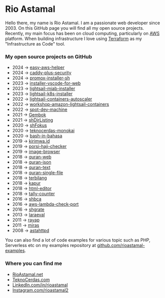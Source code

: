 # Rio Astamal

Hello there, my name is Rio Astamal. I am a passionate web developer since 2003. On this GitHub page you will find all my open source projects. Recently, my main focus has been on cloud computing, particularly on [AWS](https://aws.amazon.com) platform. When building infrastructure I love using [Terraform](https://www.terraform.io) as my "Infrastructure as Code" tool.

### My open source projects on GitHub

- 2024 &rarr; [easy-aws-helper](https://github.com/rioastamal/easy-aws-helper)
- 2024 &rarr; [caddy-plus-security](https://github.com/rioastamal/caddy-plus-security)
- 2024 &rarr; [promox-installer-sh](https://github.com/rioastamal/proxmox-installer-sh)
- 2023 &rarr; [installer-vscode-for-web](https://github.com/rioastamal/installer-vscode-for-web)
- 2023 &rarr; [lightsail-miab-installer](https://github.com/rioastamal/lightsail-miab-installer)
- 2023 &rarr; [lightsail-k8s-installer](https://github.com/rioastamal/lightsail-k8s-installer)
- 2022 &rarr; [lightsail-containers-autoscaler](https://github.com/rioastamal/lightsail-containers-autoscaler)
- 2022 &rarr; [workshop-amazon-lightsail-containers](https://github.com/rioastamal/workshop-amazon-lightsail-containers)
- 2022 &rarr; [spot-dev-machine](https://github.com/rioastamal/spot-dev-machine)
- 2021 &rarr; [Gembok](https://github.com/rioastamal/gembok)
- 2021 &rarr; [shDirListing](https://github.com/rioastamal/shdir-listing)
- 2020 &rarr; [shFokus](https://github.com/rioastamal/shfokus)
- 2020 &rarr; [teknocerdas-monokai](https://github.com/rioastamal/teknocerdas-monokai)
- 2020 &rarr; [bash-in-bahasa](https://github.com/rioastamal/bash-in-bahasa)
- 2019 &rarr; [kirimwa.id](https://github.com/rioastamal/kirimwa.id)
- 2019 &rarr; [porsi-haji-checker](https://github.com/rioastamal/porsi-haji-checker)
- 2019 &rarr; [image-browser](https://github.com/rioastamal/image-browser)
- 2018 &rarr; [quran-web](https://github.com/rioastamal/quran-web)
- 2018 &rarr; [quran-json](https://github.com/rioastamal/quran-json)
- 2018 &rarr; [quran-text](https://github.com/rioastamal/quran-text)
- 2018 &rarr; [quran-single-file](https://github.com/rioastamal/quran-single-file)
- 2018 &rarr; [terbilang](https://github.com/rioastamal/terbilang)
- 2018 &rarr; [kapur](https://github.com/rioastamal/kapur)
- 2018 &rarr; [html-editor](https://github.com/rioastamal/html-editor)
- 2018 &rarr; [tally-counter](https://github.com/rioastamal/tally-counter)
- 2016 &rarr; [shbca](https://github.com/rioastamal/shbca)
- 2016 &rarr; [aws-lambda-check-port](https://github.com/rioastamal/aws-lambda-check-port)
- 2016 &rarr; [shgrate](https://github.com/rioastamal/shgrate)
- 2013 &rarr; [laraeval](https://github.com/rioastamal/laraeval)
- 2011 &rarr; [rayap](https://github.com/rioastamal/rayap)
- 2011 &rarr; [miras](https://github.com/rioastamal/miras)
- 2008 &rarr; [astahttpd](https://github.com/rioastamal/astahttpd)

You can also find a lot of code examples for various topic such as PHP, Serverless etc on my examples repository at [github.com/rioastamal-examples](https://github.com/rioastamal-examples/).

### Where you can find me

- [RioAstamal.net](https://rioastamal.net)
- [TeknoCerdas.com](https://teknocerdas.com)
- [LinkedIn.com/in/rioastamal](https://linkedin.com/in/rioastamal/)
- [Instagram.com/rioastamal2](https://instagram.com/rioastamal2/)
